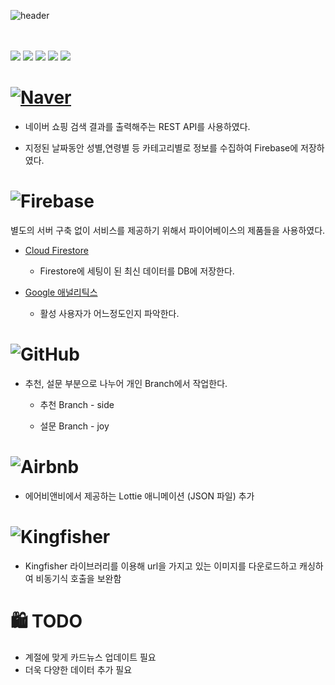 
![header](https://capsule-render.vercel.app/api?type=wave&color=FFE162&height=300&section=header&text=Giftatte22&fontSize=90)
  
  <br></br>
 <img src="https://img.shields.io/badge/-Giftattee22-yellow"> <img src="https://img.shields.io/badge/Xcode-13.2.1-blue"> <img src="https://img.shields.io/badge/swift-5.5.2-blue"> <img src="https://img.shields.io/badge/iOS-15.4.1-blue"> <img src="https://img.shields.io/badge/Cocoapods-1.11.3-blue">


# [<img alt="Naver" src ="https://img.shields.io/badge/Naver-03C75A.svg?&style=for-the-badge&logo=Naver&logoColor=white"/>](https://developers.naver.com/docs/serviceapi/search/shopping/shopping.md#%EC%87%BC%ED%95%91)

- 네이버 쇼핑 검색 결과를 출력해주는 REST API를 사용하였다.

- 지정된 날짜동안 성별,연령별 등 카테고리별로 정보를 수집하여 Firebase에 저장하였다. 




 # ![Firebase](https://img.shields.io/badge/firebase-%23039BE5.svg?style=for-the-badge&logo=firebase)
 
 별도의 서버 구축 없이 서비스를 제공하기 위해서 파이어베이스의 제품들을 사용하였다.
 
 - [Cloud Firestore](https://firebase.google.com/products/firestore?hl=ko)
   - Firestore에 세팅이 된 최신 데이터를 DB에 저장한다.
  
  - [Google 애널리틱스](https://firebase.google.com/products/analytics?hl=ko)
    - 활성 사용자가 어느정도인지 파악한다. 

# <img alt="GitHub" src ="https://img.shields.io/badge/GitHub-181717.svg?&style=for-the-badge&logo=GitHub&logoColor=white"/>

- 추천, 설문 부분으로 나누어 개인 Branch에서 작업한다.

  - 추천 Branch - side

  - 설문 Branch - joy

# <img alt="Airbnb" src ="https://img.shields.io/badge/Airbnb-FF5A5F.svg?&style=for-the-badge&logo=Airbnb&logoColor=white"/>

- 에어비앤비에서 제공하는 Lottie 애니메이션 (JSON 파일) 추가

# <img alt="Kingfisher" src ="https://img.shields.io/badge/Kingfisher-FA5A55.svg?&style=for-the-badge&logo=Kingfisher&logoColor=white">

- Kingfisher 라이브러리를 이용해 url을 가지고 있는 이미지를 다운로드하고 캐싱하여 비동기식 호출을 보완함



# 🛍️ TODO
- 계절에 맞게 카드뉴스 업데이트 필요
- 더욱 다양한 데이터 추가 필요







